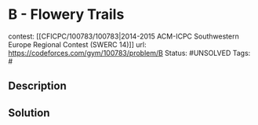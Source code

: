 # B - Flowery Trails

contest: [[CFICPC/100783/100783|2014-2015 ACM-ICPC Southwestern Europe Regional Contest (SWERC 14)]]
url: https://codeforces.com/gym/100783/problem/B
Status: #UNSOLVED
Tags: #

## Description

## Solution

